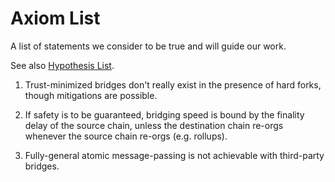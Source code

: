 # Axiom List

A list of statements we consider to be true and will guide our work.

See also [Hypothesis List](./hypothesis-list.md).

1. Trust-minimized bridges don't really exist in the presence of hard forks, though mitigations are
   possible.

1. If safety is to be guaranteed, bridging speed is bound by the finality delay of
   the source chain, unless the destination chain re-orgs whenever the source chain re-orgs (e.g.
   rollups).

1. Fully-general atomic message-passing is not achievable with third-party bridges.